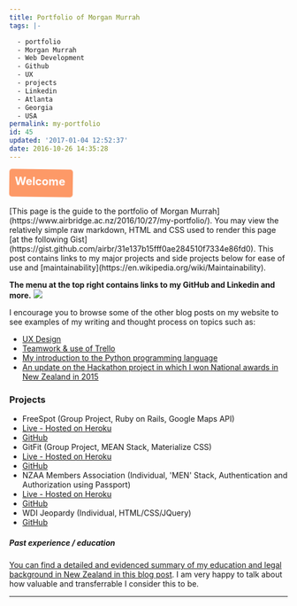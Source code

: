 ```yaml
---
title: Portfolio of Morgan Murrah
tags: |-

  - portfolio
  - Morgan Murrah
  - Web Development
  - Github
  - UX
  - projects
  - Linkedin
  - Atlanta
  - Georgia
  - USA
permalink: my-portfolio
id: 45
updated: '2017-01-04 12:52:37'
date: 2016-10-26 14:35:28
---
```


<!--
Hello there!

If you are reading this HTML comment I appreciate your efforts to go a bit deeper under the surface of my website and portfolio.

I must give credit to W3Schools for my adaptation of their CSS3 animation at the following URL incorporated into this post: http://www.w3schools.com/css/css3_animations.asp

Silly little CSS animations were something that was fun right at the beginning of my journey into web development and kept me motivated. Ask me about them and Ill know you have taken some time to look over my stuff and have an appreciation for simple fun along the way of gaining harder skills.

-->

<div id="animated_div">
Welcome<span style="font-size:10px;"></span></div>
<br>
[This page is the guide to the portfolio of Morgan Murrah](https://www.airbridge.ac.nz/2016/10/27/my-portfolio/). You may view the relatively simple raw markdown, HTML and CSS used to render this page [at the following Gist](https://gist.github.com/airbr/31e137b15fff0ae284510f7334e86fd0). This post contains links to my major projects and side projects below for ease of use and [maintainability](https://en.wikipedia.org/wiki/Maintainability).

**The menu at the top right contains links to my GitHub and Linkedin and more.**
![](https://cdn4.iconfinder.com/data/icons/dot/128/arrow_up_right.png)

I encourage you to browse some of the other blog posts on my website to see examples of my writing and thought process on topics such as:

* [UX Design](https://www.airbridge.ac.nz/2016/09/12/ux-design-bootcamp-general-assembly-review-morgan-murrah/)
* [Teamwork & use of Trello](https://www.airbridge.ac.nz/2016/10/11/freespot/)
* [My introduction to the Python programming language](https://www.airbridge.ac.nz/2016/08/28/1-day-python-bootcamp-recap/)
* [An update on the Hackathon project in which I won National awards in New Zealand in 2015](https://www.airbridge.ac.nz/2016/08/18/parliamentary-counsel-office-meeting-august/)

### Projects 

* FreeSpot (Group Project, Ruby on Rails, Google Maps API)
 * [Live - Hosted on Heroku](https://freespot.herokuapp.com/)
 * [GitHub](https://github.com/airbr/park4)
* GitFit (Group Project, MEAN Stack, Materialize CSS)
 * [Live - Hosted on Heroku](https://intense-escarpment-84969.herokuapp.com/)
 * [GitHub](https://github.com/airbr/gitfit)
* NZAA Members Association (Individual, 'MEN' Stack, Authentication and Authorization using Passport)
 * [Live - Hosted on Heroku](https://secure-waters-81035.herokuapp.com/)
 * [GitHub](https://github.com/airbr/nzaa-dev)
* WDI Jeopardy (Individual, HTML/CSS/JQuery)
 * [GitHub](https://github.com/airbr/WDI7-Jeopardy)
<!-- * HTML Email side-project (Individual, Niche skill)
 * [GitHub](https://github.com/airbr/basic-opportunity-html-email) -->


##### Past experience / education

[You can find a detailed and evidenced summary of my education and legal background in New Zealand in this blog post](https://www.airbridge.ac.nz/2016/03/03/about/). I am very happy to talk about how valuable and transferrable I consider this to be.


---




<!-- Scraps saved for later

<style>
table, th, td, tr {
    border: 10px solid black;
}
</style>
<table style="width:100%">
  <tr>
    <th>1</th>
    <th>2</th> 
    <th>3</th>
  </tr>
  <tr>
    <td>1</td>
    <td>2</td> 
    <td>3</td>
  </tr>
  <tr>
    <td>1</td>
    <td>2</td> 
    <td>3</td>
  </tr>
</table>

<a href="https://airbridge.ac.nz">
  <img src="https://avatars3.githubusercontent.com/u/18056682?v=3&s=466" alt="HTML tutorial" style="width:42px;height:42px;border:0;">
</a>

-->


<style>
#animated_div {
  width:95px;
  height:30px;
  background: #ff9966;
color: #ffffff;
position: relative;
font-weight:bold;
font-size:20px;
padding:10px;
animation:animated_div 5s 1;
-moz-animation:animated_div 5s 1;
-webkit-animation:animated_div 5s 1;
-o-animation:animated_div 5s 1;
border-radius:5px;
  -webkit-border-radius:5px;
}
@keyframes animated_div
{
0%    {transform: rotate(0deg);left:0px;}
25%   {transform: rotate(20deg);left:0px;}
50%   {transform: rotate(0deg);left:500px;}
55%   {transform: rotate(0deg);left:500px;}
70%   {transform: rotate(0deg);left:500px;background:#1ec7e6;}
100%  {transform: rotate(-360deg);left:0px;}
}
@-webkit-keyframes animated_div
{
0%    {-webkit-transform: rotate(0deg);left:0px;}
25%   {-webkit-transform: rotate(20deg);left:0px;}
50%   {-webkit-transform: rotate(0deg);left:500px;}
55%   {-webkit-transform: rotate(0deg);left:500px;}
70%   {-webkit-transform: rotate(0deg);left:500px;background:#1ec7e6;}
100%  {-webkit-transform: rotate(-360deg);left:0px;}
}
@-moz-keyframes animated_div
{
0%   {-moz-transform: rotate(0deg);left:0px;}
25%  {-moz-transform: rotate(20deg);left:0px;}
50%  {-moz-transform: rotate(0deg);left:500px;}
55%  {-moz-transform: rotate(0deg);left:500px;}
70%  {-moz-transform: rotate(0deg);left:500px;background:#1ec7e6;}
100% {-moz-transform: rotate(-360deg);left:0px;}
}
@-o-keyframes animated_div
{
0%   {transform: rotate(0deg);left:0px;}
25%  {transform: rotate(20deg);left:0px;}
50%  {transform: rotate(0deg);left:500px;}
55%  {transform: rotate(0deg);left:500px;}
70%  {transform: rotate(0deg);left:500px;background:#1ec7e6;}
100% {transform: rotate(-360deg);left:0px;}
}
</style>
